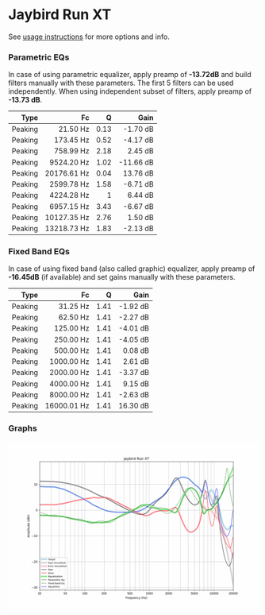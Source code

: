 # Jaybird Run XT
See [usage instructions](https://github.com/jaakkopasanen/AutoEq#usage) for more options and info.

### Parametric EQs
In case of using parametric equalizer, apply preamp of **-13.72dB** and build filters manually
with these parameters. The first 5 filters can be used independently.
When using independent subset of filters, apply preamp of **-13.73 dB**.

| Type    | Fc          |    Q | Gain      |
|--------:|------------:|-----:|----------:|
| Peaking | 21.50 Hz    | 0.13 | -1.70 dB  |
| Peaking | 173.45 Hz   | 0.52 | -4.17 dB  |
| Peaking | 758.99 Hz   | 2.18 | 2.45 dB   |
| Peaking | 9524.20 Hz  | 1.02 | -11.66 dB |
| Peaking | 20176.61 Hz | 0.04 | 13.76 dB  |
| Peaking | 2599.78 Hz  | 1.58 | -6.71 dB  |
| Peaking | 4224.28 Hz  | 1    | 6.44 dB   |
| Peaking | 6957.15 Hz  | 3.43 | -6.67 dB  |
| Peaking | 10127.35 Hz | 2.76 | 1.50 dB   |
| Peaking | 13218.73 Hz | 1.83 | -2.13 dB  |

### Fixed Band EQs
In case of using fixed band (also called graphic) equalizer, apply preamp of **-16.45dB**
(if available) and set gains manually with these parameters.

| Type    | Fc          |    Q | Gain     |
|--------:|------------:|-----:|---------:|
| Peaking | 31.25 Hz    | 1.41 | -1.92 dB |
| Peaking | 62.50 Hz    | 1.41 | -2.27 dB |
| Peaking | 125.00 Hz   | 1.41 | -4.01 dB |
| Peaking | 250.00 Hz   | 1.41 | -4.05 dB |
| Peaking | 500.00 Hz   | 1.41 | 0.08 dB  |
| Peaking | 1000.00 Hz  | 1.41 | 2.61 dB  |
| Peaking | 2000.00 Hz  | 1.41 | -3.37 dB |
| Peaking | 4000.00 Hz  | 1.41 | 9.15 dB  |
| Peaking | 8000.00 Hz  | 1.41 | -2.63 dB |
| Peaking | 16000.01 Hz | 1.41 | 16.30 dB |

### Graphs
![](./Jaybird%20Run%20XT.png)
